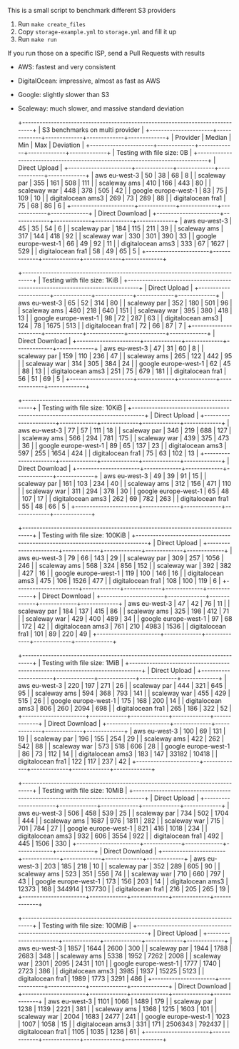 		                 
This is a small script to benchmark different S3 providers

1. Run `make create_files`
2. Copy `storage-example.yml` to `storage.yml` and fill it up
4. Run `make run`

If you run those on a specific ISP, send a Pull Requests with results

* AWS: fastest and very consistent
* DigitalOcean: impressive, almost as fast as AWS
* Google: slightly slower than S3
* Scaleway: much slower, and massive standard deviation

	+------------------------------------------------------------------------------+
	|                       S3 benchmarks on multi provider                        |
	+----------------------+-------------+-------------+-------------+-------------+
	| Provider             |      Median |         Min |         Max |   Deviation |
	+----------------------+-------------+-------------+-------------+-------------+
	| Testing with file size: 0B                                                   |
	+------------------------------------------------------------------------------+
	| Direct Upload                                                                |
	+----------------------+-------------+-------------+-------------+-------------+
	| aws eu-west-3        |          50 |          38 |          68 |           8 |
	| scaleway par         |         355 |         161 |         508 |         111 |
	| scaleway ams         |         410 |         166 |         443 |          80 |
	| scaleway war         |         448 |         378 |         505 |          42 |
	| google europe-west-1 |          83 |          75 |         109 |          10 |
	| digitalocean ams3    |         269 |          73 |         289 |          88 |
	| digitalocean fra1    |          75 |          68 |          86 |           6 |
	+----------------------+-------------+-------------+-------------+-------------+
	| Direct Download                                                              |
	+----------------------+-------------+-------------+-------------+-------------+
	| aws eu-west-3        |          45 |          35 |          54 |           6 |
	| scaleway par         |         184 |         115 |         211 |          39 |
	| scaleway ams         |         317 |         144 |         418 |          92 |
	| scaleway war         |         330 |         301 |         390 |          33 |
	| google europe-west-1 |          66 |          49 |          92 |          11 |
	| digitalocean ams3    |         333 |          67 |        1627 |         529 |
	| digitalocean fra1    |          58 |          49 |          65 |           5 |
	+----------------------+-------------+-------------+-------------+-------------+
	
	+------------------------------------------------------------------------------+
	| Testing with file size: 1KiB                                                 |
	+------------------------------------------------------------------------------+
	| Direct Upload                                                                |
	+----------------------+-------------+-------------+-------------+-------------+
	| aws eu-west-3        |          65 |          52 |         314 |          80 |
	| scaleway par         |         352 |         180 |         501 |          96 |
	| scaleway ams         |         480 |         218 |         640 |         151 |
	| scaleway war         |         395 |         380 |         418 |          13 |
	| google europe-west-1 |          98 |          72 |         287 |          63 |
	| digitalocean ams3    |         124 |          78 |        1675 |         513 |
	| digitalocean fra1    |          72 |          66 |          87 |           7 |
	+----------------------+-------------+-------------+-------------+-------------+
	| Direct Download                                                              |
	+----------------------+-------------+-------------+-------------+-------------+
	| aws eu-west-3        |          47 |          31 |          60 |           8 |
	| scaleway par         |         159 |         110 |         236 |          47 |
	| scaleway ams         |         265 |         122 |         442 |          95 |
	| scaleway war         |         314 |         305 |         384 |          24 |
	| google europe-west-1 |          62 |          45 |          88 |          13 |
	| digitalocean ams3    |         251 |          75 |         679 |         181 |
	| digitalocean fra1    |          56 |          51 |          69 |           5 |
	+----------------------+-------------+-------------+-------------+-------------+
	
	+------------------------------------------------------------------------------+
	| Testing with file size: 10KiB                                                |
	+------------------------------------------------------------------------------+
	| Direct Upload                                                                |
	+----------------------+-------------+-------------+-------------+-------------+
	| aws eu-west-3        |          77 |          57 |         111 |          18 |
	| scaleway par         |         346 |         219 |         688 |         127 |
	| scaleway ams         |         566 |         294 |         781 |         175 |
	| scaleway war         |         439 |         375 |         473 |          36 |
	| google europe-west-1 |          89 |          65 |         137 |          23 |
	| digitalocean ams3    |         597 |         255 |        1654 |         424 |
	| digitalocean fra1    |          75 |          63 |         102 |          13 |
	+----------------------+-------------+-------------+-------------+-------------+
	| Direct Download                                                              |
	+----------------------+-------------+-------------+-------------+-------------+
	| aws eu-west-3        |          49 |          39 |          91 |          15 |
	| scaleway par         |         161 |         103 |         234 |          40 |
	| scaleway ams         |         312 |         156 |         471 |         110 |
	| scaleway war         |         311 |         294 |         378 |          30 |
	| google europe-west-1 |          65 |          48 |         107 |          17 |
	| digitalocean ams3    |         262 |          69 |         782 |         263 |
	| digitalocean fra1    |          55 |          48 |          66 |           5 |
	+----------------------+-------------+-------------+-------------+-------------+
	
	+------------------------------------------------------------------------------+
	| Testing with file size: 100KiB                                               |
	+------------------------------------------------------------------------------+
	| Direct Upload                                                                |
	+----------------------+-------------+-------------+-------------+-------------+
	| aws eu-west-3        |          79 |          66 |         143 |          29 |
	| scaleway par         |         309 |         257 |        1056 |         246 |
	| scaleway ams         |         568 |         324 |         856 |         152 |
	| scaleway war         |         392 |         382 |         427 |          16 |
	| google europe-west-1 |         119 |         100 |         146 |          16 |
	| digitalocean ams3    |         475 |         106 |        1526 |         477 |
	| digitalocean fra1    |         108 |         100 |         119 |           6 |
	+----------------------+-------------+-------------+-------------+-------------+
	| Direct Download                                                              |
	+----------------------+-------------+-------------+-------------+-------------+
	| aws eu-west-3        |          47 |          42 |          76 |          11 |
	| scaleway par         |         184 |         137 |         415 |          86 |
	| scaleway ams         |         325 |         198 |         412 |          71 |
	| scaleway war         |         429 |         400 |         489 |          34 |
	| google europe-west-1 |          97 |          68 |         172 |          42 |
	| digitalocean ams3    |         761 |         210 |        4983 |        1536 |
	| digitalocean fra1    |         101 |          89 |         220 |          49 |
	+----------------------+-------------+-------------+-------------+-------------+
	
	+------------------------------------------------------------------------------+
	| Testing with file size: 1MiB                                                 |
	+------------------------------------------------------------------------------+
	| Direct Upload                                                                |
	+----------------------+-------------+-------------+-------------+-------------+
	| aws eu-west-3        |         220 |         197 |         271 |          26 |
	| scaleway par         |         444 |         321 |         645 |          95 |
	| scaleway ams         |         594 |         368 |         793 |         141 |
	| scaleway war         |         455 |         429 |         515 |          26 |
	| google europe-west-1 |         175 |         168 |         200 |          14 |
	| digitalocean ams3    |         806 |         260 |        2094 |         698 |
	| digitalocean fra1    |         265 |         186 |         322 |          52 |
	+----------------------+-------------+-------------+-------------+-------------+
	| Direct Download                                                              |
	+----------------------+-------------+-------------+-------------+-------------+
	| aws eu-west-3        |         100 |          69 |         131 |          19 |
	| scaleway par         |         196 |         155 |         254 |          29 |
	| scaleway ams         |         422 |         262 |         542 |          88 |
	| scaleway war         |         573 |         518 |         606 |          28 |
	| google europe-west-1 |          86 |          73 |         112 |          14 |
	| digitalocean ams3    |         183 |         147 |       33182 |       10418 |
	| digitalocean fra1    |         122 |         117 |         237 |          42 |
	+----------------------+-------------+-------------+-------------+-------------+
	
	+------------------------------------------------------------------------------+
	| Testing with file size: 10MiB                                                |
	+------------------------------------------------------------------------------+
	| Direct Upload                                                                |
	+----------------------+-------------+-------------+-------------+-------------+
	| aws eu-west-3        |         506 |         458 |         539 |          25 |
	| scaleway par         |         734 |         502 |        1704 |         444 |
	| scaleway ams         |        1687 |         976 |        1811 |         282 |
	| scaleway war         |         715 |         701 |         784 |          27 |
	| google europe-west-1 |         821 |         416 |        1018 |         234 |
	| digitalocean ams3    |         932 |         606 |        3554 |         922 |
	| digitalocean fra1    |         492 |         445 |        1506 |         330 |
	+----------------------+-------------+-------------+-------------+-------------+
	| Direct Download                                                              |
	+----------------------+-------------+-------------+-------------+-------------+
	| aws eu-west-3        |         203 |         185 |         218 |          10 |
	| scaleway par         |         352 |         289 |         605 |          90 |
	| scaleway ams         |         523 |         351 |         556 |          74 |
	| scaleway war         |         710 |         660 |         797 |          43 |
	| google europe-west-1 |         173 |         156 |         203 |          14 |
	| digitalocean ams3    |       12373 |         168 |      344914 |      137730 |
	| digitalocean fra1    |         216 |         205 |         265 |          19 |
	+----------------------+-------------+-------------+-------------+-------------+
	
	+------------------------------------------------------------------------------+
	| Testing with file size: 100MiB                                               |
	+------------------------------------------------------------------------------+
	| Direct Upload                                                                |
	+----------------------+-------------+-------------+-------------+-------------+
	| aws eu-west-3        |        1857 |        1644 |        2600 |         300 |
	| scaleway par         |        1944 |        1788 |        2683 |         348 |
	| scaleway ams         |        5338 |        1952 |        7262 |        2008 |
	| scaleway war         |        2301 |        2095 |        2431 |         101 |
	| google europe-west-1 |        1777 |        1740 |        2723 |         386 |
	| digitalocean ams3    |        3985 |        1937 |       15225 |        5123 |
	| digitalocean fra1    |        1989 |        1773 |        3291 |         486 |
	+----------------------+-------------+-------------+-------------+-------------+
	| Direct Download                                                              |
	+----------------------+-------------+-------------+-------------+-------------+
	| aws eu-west-3        |        1101 |        1066 |        1489 |         179 |
	| scaleway par         |        1238 |        1139 |        2221 |         381 |
	| scaleway ams         |        1368 |        1215 |        1603 |         101 |
	| scaleway war         |        2004 |        1683 |        2477 |         241 |
	| google europe-west-1 |        1023 |        1007 |        1058 |          15 |
	| digitalocean ams3    |         331 |         171 |     2506343 |      792437 |
	| digitalocean fra1    |        1105 |        1035 |        1236 |          61 |
	+----------------------+-------------+-------------+-------------+-------------+
